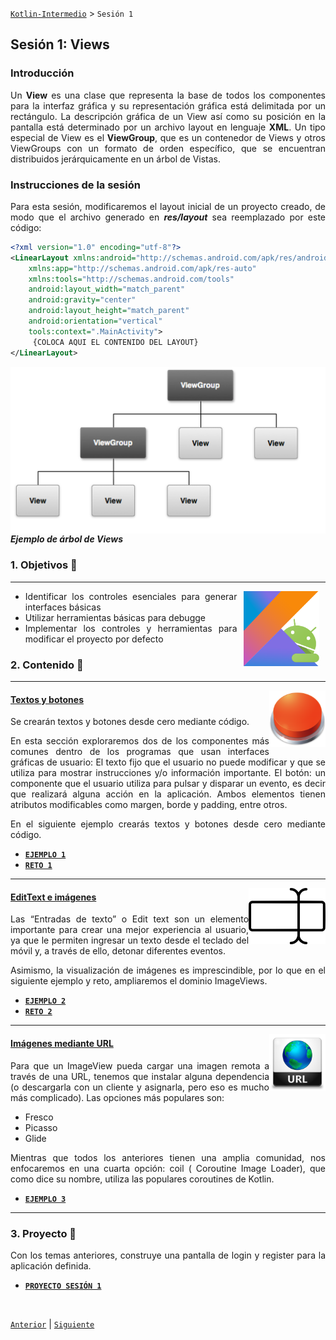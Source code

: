 [`Kotlin-Intermedio`](../Readme.md) > `Sesión 1`


## Sesión 1: Views

<div style="text-align: justify;">

### Introducción

Un __View__ es una clase que representa la base de todos los componentes para la interfaz gráfica y su representación gráfica está delimitada por un rectángulo. La descripción gráfica de un View así como su posición en la pantalla está determinado por un archivo layout en lenguaje __XML__. Un tipo especial de View es el __ViewGroup__, que es un contenedor de Views y otros ViewGroups con un formato de orden específico, que se encuentran distribuidos jerárquicamente en un árbol de Vistas.

### Instrucciones de la sesión

Para esta sesión, modificaremos el layout inicial de un proyecto creado, de modo que el archivo generado en ___res/layout___ sea reemplazado por este código:

```xml
<?xml version="1.0" encoding="utf-8"?>
<LinearLayout xmlns:android="http://schemas.android.com/apk/res/android"
    xmlns:app="http://schemas.android.com/apk/res-auto"
    xmlns:tools="http://schemas.android.com/tools"
    android:layout_width="match_parent"
    android:gravity="center"
    android:layout_height="match_parent"
    android:orientation="vertical"
    tools:context=".MainActivity">
     {COLOCA AQUI EL CONTENIDO DEL LAYOUT}
</LinearLayout>
```

<img src="images/view_tree.png" align="right">
<h5>Ejemplo de árbol de Views</h5>

### 1. Objetivos :dart: 

---

<img src="../images/android-kotlin.png" align="right" height="120" hspace="10">

- Identificar los controles esenciales para generar interfaces básicas 
- Utilizar herramientas básicas para debugge
- Implementar los controles y herramientas para modificar el proyecto por defecto

### 2. Contenido :blue_book:

---

<img src="images/button.png" align="right" height="90"> 

#### <ins>Textos y botones</ins>

Se crearán textos y botones desde cero mediante código.

En esta sección exploraremos dos de los componentes más comunes dentro de los programas que usan interfaces gráficas de usuario:
El texto fijo que el usuario no puede modificar y que se utiliza para mostrar instrucciones y/o información importante. 
El botón: un componente que el usuario utiliza para pulsar y disparar un evento, es decir que realizará alguna acción en la aplicación.
Ambos elementos tienen atributos modificables como margen, borde y padding, entre otros.

En el siguiente ejemplo crearás textos y botones desde cero mediante código.

- [**`EJEMPLO 1`**](Ejemplo-01/Readme.md)
- [**`RETO 1`**](Reto-01/Readme.md)

---

<img src="images/text_input.png" align="right" height="90"> 

#### <ins>EditText e imágenes</ins>

Las “Entradas de texto” o Edit text son un elemento importante para crear una mejor experiencia al usuario, ya que le permiten ingresar un texto desde el teclado del móvil y, a través de ello, detonar diferentes eventos.

Asimismo, la visualización de imágenes es imprescindible, por lo que en el siguiente ejemplo y reto, ampliaremos el dominio ImageViews. 

- [**`EJEMPLO 2`**](Ejemplo-02/Readme.md)
- [**`RETO 2`**](Reto-02/Readme.md)

---

<img src="images/url_image.png" align="right" height="90"> 

#### <ins>Imágenes mediante URL</ins>

Para que un ImageView pueda cargar una imagen remota a través de una URL, tenemos que instalar alguna dependencia (o descargarla con un cliente y asignarla, pero eso es mucho más complicado). Las opciones más populares son:

- Fresco
- Picasso
- Glide

Mientras que todos los anteriores tienen una amplia comunidad, nos enfocaremos en una cuarta opción: coil ( Coroutine Image Loader), que como dice su nombre, utiliza las populares coroutines de Kotlin. 

- [**`EJEMPLO 3`**](Ejemplo-03/Readme.md)

---


### 3. Proyecto :hammer:

Con los temas anteriores, construye una pantalla de login y register para la aplicación definida.

- [**`PROYECTO SESIÓN 1`**](Proyecto/Readme.md)

<br/>

[`Anterior`](../Sesion-01/Readme.md) | [`Siguiente`](../Sesion-02/Readme.md)      

</div>

